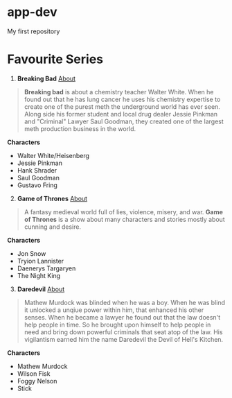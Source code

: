 # app-dev
My first repository

# Favourite Series

1. **Breaking Bad**
[About](https://www.imdb.com/title/tt0903747/)
> **Breaking bad** is about a chemistry teacher Walter White. When he found out that he has lung cancer he uses his chemistry expertise to create one of the purest meth the underground world has ever seen. Along side his former student and local drug dealer Jessie Pinkman and "Criminal" Lawyer Saul Goodman, they created one of the largest meth production business in the world.

**Characters**
- Walter White/Heisenberg
- Jessie Pinkman
- Hank Shrader
- Saul Goodman
- Gustavo Fring

2. **Game of Thrones**
[About](https://www.imdb.com/title/tt0944947/)
> A fantasy medieval world full of lies, violence, misery, and war. **Game of Thrones** is a show about many characters and stories mostly about cunning and desire.

**Characters**
- Jon Snow
- Tryion Lannister
- Daenerys Targaryen
- The Night King

3. **Daredevil**
[About](https://www.imdb.com/title/tt3322312/)
> Mathew Murdock was blinded when he was a boy. When he was blind it unlocked a unqiue power within him, that enhanced his other senses. When he became a lawyer he found out that the law doesn't help people in time. So he brought upon himself to help people in need and bring down powerful criminals that seat atop of the law. His vigilantism earned him the name Daredevil the Devil of Hell's Kitchen.

**Characters**
- Mathew Murdock
- Wilson Fisk
- Foggy Nelson
- Stick
